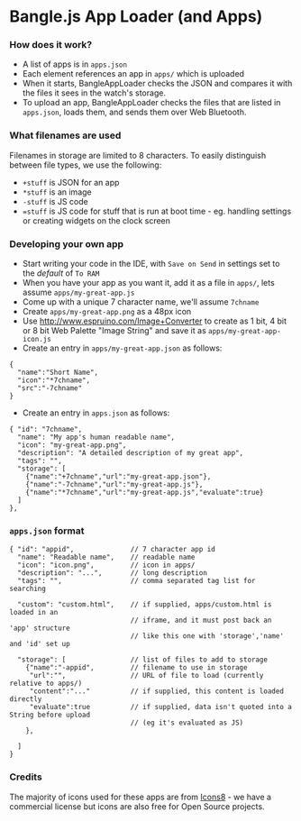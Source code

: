Bangle.js App Loader (and Apps)
================================

### How does it work?

* A list of apps is in `apps.json`
* Each element references an app in `apps/` which is uploaded
* When it starts, BangleAppLoader checks the JSON and compares
it with the files it sees in the watch's storage.
* To upload an app, BangleAppLoader checks the files that are
listed in `apps.json`, loads them, and sends them over Web Bluetooth.

### What filenames are used

Filenames in storage are limited to 8 characters. To
easily distinguish between file types, we use the following:

* `+stuff` is JSON for an app
* `*stuff` is an image
* `-stuff` is JS code
* `=stuff` is JS code for stuff that is run at boot time - eg. handling settings or creating widgets on the clock screen

### Developing your own app

* Start writing your code in the IDE, with `Save on Send` in settings set to
the *default* of `To RAM`
* When you have your app as you want it, add it as a file in `apps/`, lets assume `apps/my-great-app.js`
* Come up with a unique 7 character name, we'll assume `7chname`
* Create `apps/my-great-app.png` as a 48px icon
* Use http://www.espruino.com/Image+Converter to create as 1 bit, 4 bit or 8 bit Web Palette "Image String" and save it as `apps/my-great-app-icon.js`
* Create an entry in `apps/my-great-app.json` as follows:   

```
{
  "name":"Short Name",
  "icon":"*7chname",
  "src":"-7chname"
}
```

* Create an entry in `apps.json` as follows:   

```
{ "id": "7chname",
  "name": "My app's human readable name",
  "icon": "my-great-app.png",
  "description": "A detailed description of my great app",
  "tags": "",
  "storage": [
    {"name":"+7chname","url":"my-great-app.json"},
    {"name":"-7chname","url":"my-great-app.js"},
    {"name":"*7chname","url":"my-great-app.js","evaluate":true}
  ]
},
```

### `apps.json` format

```
{ "id": "appid",              // 7 character app id
  "name": "Readable name",    // readable name
  "icon": "icon.png",         // icon in apps/
  "description": "...",       // long description
  "tags": "",                 // comma separated tag list for searching

  "custom": "custom.html",    // if supplied, apps/custom.html is loaded in an
                              // iframe, and it must post back an 'app' structure
                              // like this one with 'storage','name' and 'id' set up

  "storage": [                // list of files to add to storage
    {"name":"-appid",         // filename to use in storage
     "url":"",                // URL of file to load (currently relative to apps/)
     "content":"..."          // if supplied, this content is loaded directly
     "evaluate":true          // if supplied, data isn't quoted into a String before upload
                              // (eg it's evaluated as JS)
    },

  ]
}
```

### Credits

The majority of icons used for these apps are from [Icons8](https://icons8.com/) - we have a commercial license but icons are also free for Open Source projects.

